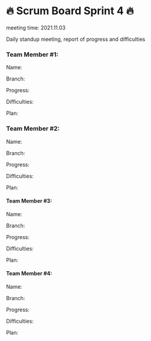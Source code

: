 # 🔥 Scrum Board Sprint 4 🔥
meeting time: 2021.11.03

Daily standup meeting, report of progress and difficulties




### Team Member #1:

Name:

Branch:

Progress:

Difficulties:

Plan:


### Team Member #2:

Name:

Branch:

Progress:

Difficulties:

Plan:

#### Team Member #3:

Name:

Branch:

Progress:

Difficulties:

Plan:


#### Team Member #4:

Name:

Branch:

Progress:

Difficulties:

Plan:


